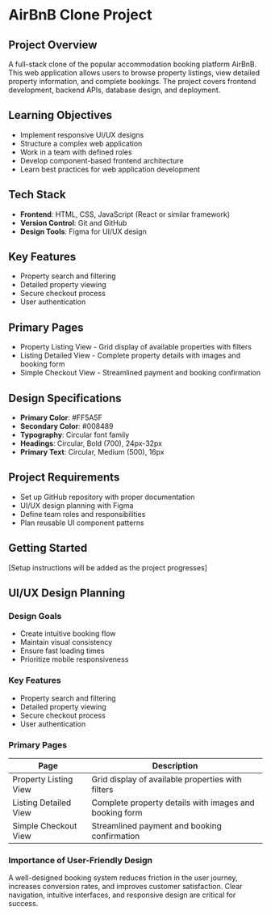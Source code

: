 # AirBnB Clone Project

## Project Overview
A full-stack clone of the popular accommodation booking platform AirBnB. This web application allows users to browse property listings, view detailed property information, and complete bookings. The project covers frontend development, backend APIs, database design, and deployment.

## Learning Objectives
- Implement responsive UI/UX designs
- Structure a complex web application
- Work in a team with defined roles
- Develop component-based frontend architecture
- Learn best practices for web application development

## Tech Stack
- **Frontend**: HTML, CSS, JavaScript (React or similar framework)
- **Version Control**: Git and GitHub
- **Design Tools**: Figma for UI/UX design

## Key Features
- Property search and filtering
- Detailed property viewing
- Secure checkout process
- User authentication

## Primary Pages
- Property Listing View - Grid display of available properties with filters
- Listing Detailed View - Complete property details with images and booking form
- Simple Checkout View - Streamlined payment and booking confirmation

## Design Specifications
- **Primary Color**: #FF5A5F
- **Secondary Color**: #008489
- **Typography**: Circular font family
- **Headings**: Circular, Bold (700), 24px-32px
- **Primary Text**: Circular, Medium (500), 16px

## Project Requirements
- Set up GitHub repository with proper documentation
- UI/UX design planning with Figma
- Define team roles and responsibilities
- Plan reusable UI component patterns

## Getting Started
[Setup instructions will be added as the project progresses]
## UI/UX Design Planning

### Design Goals
- Create intuitive booking flow
- Maintain visual consistency
- Ensure fast loading times
- Prioritize mobile responsiveness

### Key Features
- Property search and filtering
- Detailed property viewing
- Secure checkout process
- User authentication

### Primary Pages

| Page | Description |
|------|-------------|
| Property Listing View | Grid display of available properties with filters |
| Listing Detailed View | Complete property details with images and booking form |
| Simple Checkout View | Streamlined payment and booking confirmation |

### Importance of User-Friendly Design
A well-designed booking system reduces friction in the user journey, increases conversion rates, and improves customer satisfaction. Clear navigation, intuitive interfaces, and responsive design are critical for success.
